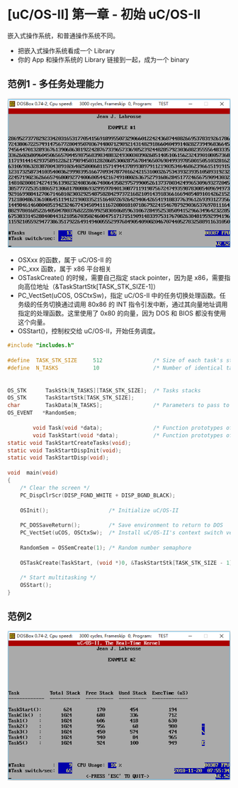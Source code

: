 # [uC/OS-II] 第一章 - 初始 uC/OS-II

嵌入式操作系统，和普通操作系统不同。

 * 把嵌入式操作系统看成一个 Library
 * 你的 App 和操作系统的 Library 链接到一起，成为一个 binary

## 范例1 - 多任务处理能力

![](2018_11_18_see_ucos2_runs_image_01.png)

 * OSXxx 的函数，属于 uC/OS-II 的
 * PC_xxx 函数，属于 x86 平台相关
 * OSTaskCreate() 的时候，需要自己指定 stack pointer，因为是 x86，需要指向高位地址（&TaskStartStk[TASK_STK_SIZE-1]）
 * PC_VectSet(uCOS, OSCtxSw)，指定 uC/OS-II 中的任务切换处理函数。任务级的任务切换通过调用 80x86 的 INT 指令引发中断，通过其向量地址调用指定的处理函数。这里使用了 0x80 的向量，因为 DOS 和 BIOS 都没有使用这个向量。
 * OSStart()，控制权交给 uC/OS-II，开始任务调度。

```C
#include "includes.h"

#define  TASK_STK_SIZE     512                /* Size of each task's stacks (# of WORDs)   */
#define  N_TASKS           10                 /* Number of identical tasks                 */


OS_STK      TaskStk[N_TASKS][TASK_STK_SIZE];  /* Tasks stacks                              */
OS_STK      TaskStartStk[TASK_STK_SIZE];
char        TaskData[N_TASKS];                /* Parameters to pass to each task           */
OS_EVENT   *RandomSem;

        void Task(void *data);                /* Function prototypes of tasks              */
        void TaskStart(void *data);           /* Function prototypes of Startup task       */
static void TaskStartCreateTasks(void);
static void TaskStartDispInit(void);
static void TaskStartDisp(void);

void  main(void)
{
    /* Clear the screen */
    PC_DispClrScr(DISP_FGND_WHITE + DISP_BGND_BLACK);

    OSInit();                   /* Initialize uC/OS-II                      */

    PC_DOSSaveReturn();         /* Save environment to return to DOS        */
    PC_VectSet(uCOS, OSCtxSw);  /* Install uC/OS-II's context switch vector */

    RandomSem = OSSemCreate(1); /* Random number semaphore                  */

    OSTaskCreate(TaskStart, (void *)0, &TaskStartStk[TASK_STK_SIZE - 1], 0);

    /* Start multitasking */
    OSStart();
}
```

## 范例2

![](2018_11_19_ucos2_examples_image_01.png)